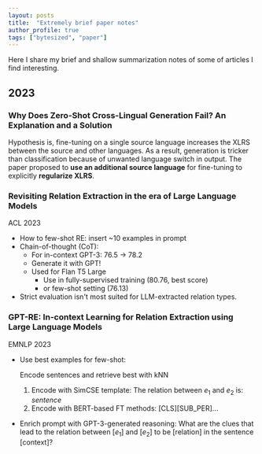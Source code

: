 ```yaml
---
layout: posts
title:  "Extremely brief paper notes"
author_profile: true
tags: ["bytesized", "paper"]
---
```


Here I share my brief and shallow summarization notes of some of articles I find interesting.

## 2023

### Why Does Zero-Shot Cross-Lingual Generation Fail? An Explanation and a Solution

Hypothesis is, fine-tuning on a single source language increases the XLRS between the source and other languages. As a result, generation is tricker than classification because of unwanted language switch in output. The paper proposed to **use an additional source language** for fine-tuning to explicitly **regularize XLRS**.

### Revisiting Relation Extraction in the era of Large Language Models

ACL 2023

- How to few-shot RE: insert ~10 examples in prompt
- Chain-of-thought (CoT):
    - For in-context GPT-3: 76.5 -> 78.2
    - Generate it with GPT!
    - Used for Flan T5 Large
        - Use in fully-supervised training (80.76, best score)
        - or few-shot setting (76.13)
- Strict evaluation isn't most suited for LLM-extracted relation types. 

### GPT-RE: In-context Learning for Relation Extraction using Large Language Models

EMNLP 2023

- Use best examples for few-shot:

    Encode sentences and retrieve best with kNN
    1. Encode with SimCSE template: The relation between $e_1$ and $e_2$ is: *sentence* 
    2. Encode with BERT-based FT methods: [CLS][SUB_PER]...

- Enrich prompt with GPT-3-generated reasoning:
What are the clues that lead to the relation between [$e_1$] and [$e_2$] to be [relation] in the sentence [context]?


